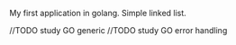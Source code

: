 My first application in golang. Simple linked list.

//TODO study GO generic
//TODO study GO error handling